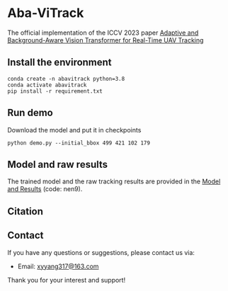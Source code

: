 # Aba-ViTrack

The official implementation of the ICCV 2023 paper [Adaptive and Background-Aware Vision Transformer for Real-Time UAV Tracking](https://iccv2023.thecvf.com/)

## Install the environment
   ```
   conda create -n abavitrack python=3.8
   conda activate abavitrack
   pip install -r requirement.txt
   ```

## Run demo
Download the model and put it in checkpoints

   ```
   python demo.py --initial_bbox 499 421 102 179 
   ```

## Model and raw results
The trained model and the raw tracking results are provided in the [Model and Results](https://pan.baidu.com/s/13aXfsihrbrh8WMu6XYTthA?pwd=nen9) (code: nen9).

## Citation



## Contact
If you have any questions or suggestions, please contact us via:

- Email: xyyang317@163.com

Thank you for your interest and support!
